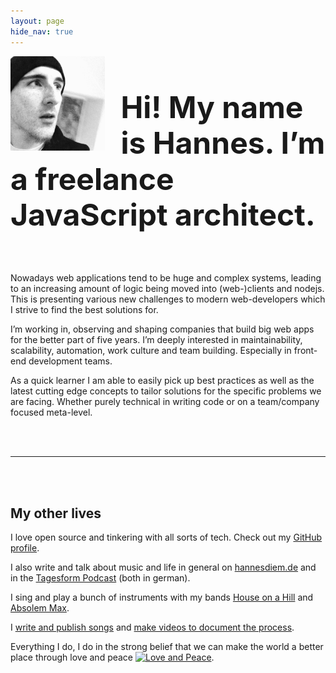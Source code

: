 ```yaml
---
layout: page
hide_nav: true
---
```


<img src="/assets/fresse2.jpg" style="float: left; max-width: 30%; padding: 0 5% 0 0" />

<h1 style="font-size: 3rem; line-height: 1.2">Hi! My name is Hannes. I’m a freelance JavaScript architect.</h1>

<br style="clear: both;" />

Nowadays web applications tend to be huge and complex systems, leading to an increasing amount of logic being moved into (web-)clients and nodejs. This is presenting various new challenges to modern web-developers which I strive to find the best solutions for.

I’m working in, observing and shaping companies that build big web apps for the better part of five years. I’m deeply interested in maintainability, scalability, automation, work culture and team building. Especially in front-end development teams.

As a quick learner I am able to easily pick up best practices as well as the latest cutting edge concepts to tailor solutions for the specific problems we are facing. Whether purely technical in writing code or on a team/company focused meta-level.

<br />
<br />

---

<br />
<br />

## My other lives

I love open source and tinkering with all sorts of tech. Check out my [GitHub profile](https://github.com/Xiphe).

I also write and talk about music and life in general on [hannesdiem.de](http://hannesdiem.de) and in the [Tagesform Podcast](https://itunes.apple.com/de/podcast/tagesform-uber-die-musik-das/id1109789077) (both in german).

I sing and play a bunch of instruments with my bands [House on a Hill](http://houseonahill.de/) and [Absolem Max](https://www.absolem-max.com/).

I [write and publish songs](https://open.spotify.com/artist/2eaXfpAkFuTlmu5IsLhxMl) and [make videos to document the process](https://www.youtube.com/channel/UCONYaNqDnjsfxIjkWgd_f8w).

Everything I do, I do in the strong belief that we can make the world a better place through love and peace [![Love and Peace](https://love-and-peace.github.io/love-and-peace/badges/base/v1.0.svg)](https://github.com/love-and-peace/love-and-peace/blob/master/versions/base/v1.0/en.md).

